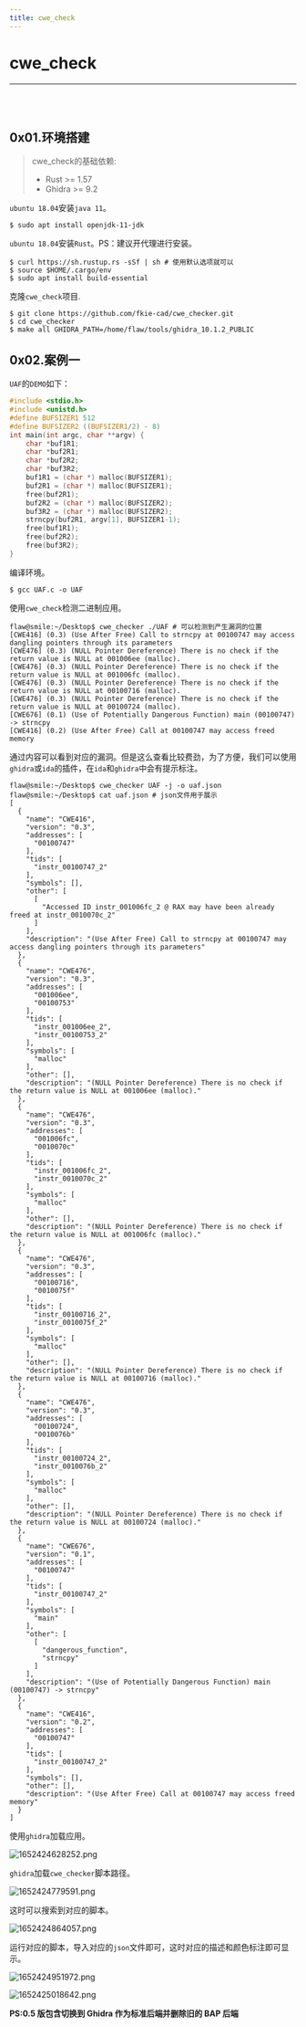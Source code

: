 ```yaml
---
title: cwe_check
---
```

# cwe_check
---

<br>
<a-alert type="success" message="cwe_checker 是一套用于检测常见错误类的检查，例如使用危险函数和简单的整数溢出。这些错误类正式称为通用弱点枚举(CWE)。它的主要目标是帮助分析师快速找到易受攻击的代码路径。" description="" showIcon>
</a-alert>
<br/>

## 0x01.环境搭建

> cwe_check的基础依赖:
> - Rust >= 1.57
> - Ghidra >= 9.2

`ubuntu 18.04`安装`java 11`。

```shell
$ sudo apt install openjdk-11-jdk
```

`ubuntu 18.04`安装`Rust`。PS：建议开代理进行安装。

```shell
$ curl https://sh.rustup.rs -sSf | sh # 使用默认选项就可以
$ source $HOME/.cargo/env
$ sudo apt install build-essential
```

克隆`cwe_check`项目.

```shell
$ git clone https://github.com/fkie-cad/cwe_checker.git
$ cd cwe_checker
$ make all GHIDRA_PATH=/home/flaw/tools/ghidra_10.1.2_PUBLIC
```

## 0x02.案例一

`UAF`的`DEMO`如下：

```c
#include <stdio.h>
#include <unistd.h>
#define BUFSIZER1 512
#define BUFSIZER2 ((BUFSIZER1/2) - 8)
int main(int argc, char **argv) {
	char *buf1R1;
	char *buf2R1;
	char *buf2R2;
	char *buf3R2;
	buf1R1 = (char *) malloc(BUFSIZER1);
	buf2R1 = (char *) malloc(BUFSIZER1);
	free(buf2R1);
	buf2R2 = (char *) malloc(BUFSIZER2);
	buf3R2 = (char *) malloc(BUFSIZER2);
	strncpy(buf2R1, argv[1], BUFSIZER1-1);
	free(buf1R1);
	free(buf2R2);
	free(buf3R2);
}
```

编译环境。

```shell
$ gcc UAF.c -o UAF
```

使用`cwe_check`检测二进制应用。

```shell
flaw@smile:~/Desktop$ cwe_checker ./UAF # 可以检测到产生漏洞的位置
[CWE416] (0.3) (Use After Free) Call to strncpy at 00100747 may access dangling pointers through its parameters
[CWE476] (0.3) (NULL Pointer Dereference) There is no check if the return value is NULL at 001006ee (malloc).
[CWE476] (0.3) (NULL Pointer Dereference) There is no check if the return value is NULL at 001006fc (malloc).
[CWE476] (0.3) (NULL Pointer Dereference) There is no check if the return value is NULL at 00100716 (malloc).
[CWE476] (0.3) (NULL Pointer Dereference) There is no check if the return value is NULL at 00100724 (malloc).
[CWE676] (0.1) (Use of Potentially Dangerous Function) main (00100747) -> strncpy
[CWE416] (0.2) (Use After Free) Call at 00100747 may access freed memory
```

通过内容可以看到对应的漏洞。但是这么查看比较费劲，为了方便，我们可以使用`ghidra`或`ida`的插件，在`ida`和`ghidra`中会有提示标注。

```shell
flaw@smile:~/Desktop$ cwe_checker UAF -j -o uaf.json
flaw@smile:~/Desktop$ cat uaf.json # json文件用于展示
[
  {
    "name": "CWE416",
    "version": "0.3",
    "addresses": [
      "00100747"
    ],
    "tids": [
      "instr_00100747_2"
    ],
    "symbols": [],
    "other": [
      [
        "Accessed ID instr_001006fc_2 @ RAX may have been already freed at instr_0010070c_2"
      ]
    ],
    "description": "(Use After Free) Call to strncpy at 00100747 may access dangling pointers through its parameters"
  },
  {
    "name": "CWE476",
    "version": "0.3",
    "addresses": [
      "001006ee",
      "00100753"
    ],
    "tids": [
      "instr_001006ee_2",
      "instr_00100753_2"
    ],
    "symbols": [
      "malloc"
    ],
    "other": [],
    "description": "(NULL Pointer Dereference) There is no check if the return value is NULL at 001006ee (malloc)."
  },
  {
    "name": "CWE476",
    "version": "0.3",
    "addresses": [
      "001006fc",
      "0010070c"
    ],
    "tids": [
      "instr_001006fc_2",
      "instr_0010070c_2"
    ],
    "symbols": [
      "malloc"
    ],
    "other": [],
    "description": "(NULL Pointer Dereference) There is no check if the return value is NULL at 001006fc (malloc)."
  },
  {
    "name": "CWE476",
    "version": "0.3",
    "addresses": [
      "00100716",
      "0010075f"
    ],
    "tids": [
      "instr_00100716_2",
      "instr_0010075f_2"
    ],
    "symbols": [
      "malloc"
    ],
    "other": [],
    "description": "(NULL Pointer Dereference) There is no check if the return value is NULL at 00100716 (malloc)."
  },
  {
    "name": "CWE476",
    "version": "0.3",
    "addresses": [
      "00100724",
      "0010076b"
    ],
    "tids": [
      "instr_00100724_2",
      "instr_0010076b_2"
    ],
    "symbols": [
      "malloc"
    ],
    "other": [],
    "description": "(NULL Pointer Dereference) There is no check if the return value is NULL at 00100724 (malloc)."
  },
  {
    "name": "CWE676",
    "version": "0.1",
    "addresses": [
      "00100747"
    ],
    "tids": [
      "instr_00100747_2"
    ],
    "symbols": [
      "main"
    ],
    "other": [
      [
        "dangerous_function",
        "strncpy"
      ]
    ],
    "description": "(Use of Potentially Dangerous Function) main (00100747) -> strncpy"
  },
  {
    "name": "CWE416",
    "version": "0.2",
    "addresses": [
      "00100747"
    ],
    "tids": [
      "instr_00100747_2"
    ],
    "symbols": [],
    "other": [],
    "description": "(Use After Free) Call at 00100747 may access freed memory"
  }
]
```

使用`ghidra`加载应用。

![1652424628252.png](http://img.smile-space.com/1652424628252.png)

`ghidra`加载`cwe_checker`脚本路径。

![1652424779591.png](http://img.smile-space.com/1652424779591.png)

这时可以搜索到对应的脚本。

![1652424864057.png](http://img.smile-space.com/1652424864057.png)

运行对应的脚本，导入对应的`json`文件即可，这时对应的描述和颜色标注即可显示。

![1652424951972.png](http://img.smile-space.com/1652424951972.png)

![1652425018642.png](http://img.smile-space.com/1652425018642.png)

**PS:0.5 版包含切换到 Ghidra 作为标准后端并删除旧的 BAP 后端**